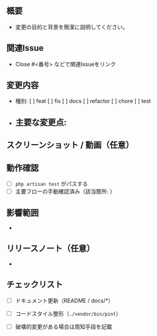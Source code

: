 ## 概要

- 変更の目的と背景を簡潔に説明してください。

## 関連Issue

- Close #<番号> などで関連Issueをリンク

## 変更内容

- 種別: [ ] feat [ ] fix [ ] docs [ ] refactor [ ] chore [ ] test
- 主要な変更点:
  - 

## スクリーンショット / 動画（任意）

<!-- UIの変更がある場合は添付してください -->

## 動作確認

- [ ] `php artisan test` がパスする
- [ ] 主要フローの手動確認済み（該当箇所: ）

## 影響範囲

- 

## リリースノート（任意）

- 

## チェックリスト

- [ ] ドキュメント更新（README / docs/*）
- [ ] コードスタイル整形（`./vendor/bin/pint`）
- [ ] 破壊的変更がある場合は周知手段を記載

